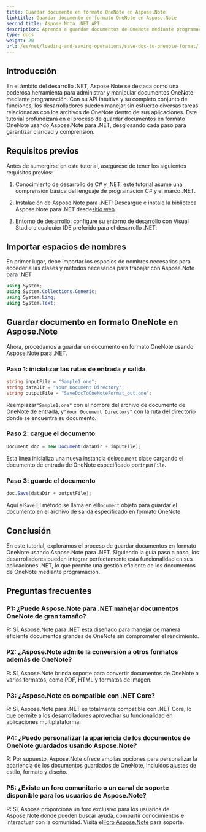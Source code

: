 ```yaml
---
title: Guardar documento en formato OneNote en Aspose.Note
linktitle: Guardar documento en formato OneNote en Aspose.Note
second_title: Aspose.Nota .NET API
description: Aprenda a guardar documentos de OneNote mediante programación en .NET usando Aspose.Note. Tutorial paso a paso con ejemplos de código incluidos.
type: docs
weight: 20
url: /es/net/loading-and-saving-operations/save-doc-to-onenote-format/
---
```

## Introducción

En el ámbito del desarrollo .NET, Aspose.Note se destaca como una poderosa herramienta para administrar y manipular documentos OneNote mediante programación. Con su API intuitiva y su completo conjunto de funciones, los desarrolladores pueden manejar sin esfuerzo diversas tareas relacionadas con los archivos de OneNote dentro de sus aplicaciones. Este tutorial profundizará en el proceso de guardar documentos en formato OneNote usando Aspose.Note para .NET, desglosando cada paso para garantizar claridad y comprensión.

## Requisitos previos

Antes de sumergirse en este tutorial, asegúrese de tener los siguientes requisitos previos:

1. Conocimiento de desarrollo de C# y .NET: este tutorial asume una comprensión básica del lenguaje de programación C# y el marco .NET.

2.  Instalación de Aspose.Note para .NET: Descargue e instale la biblioteca Aspose.Note para .NET desde[sitio web](https://releases.aspose.com/note/net/).

3. Entorno de desarrollo: configure su entorno de desarrollo con Visual Studio o cualquier IDE preferido para el desarrollo .NET.

## Importar espacios de nombres

En primer lugar, debe importar los espacios de nombres necesarios para acceder a las clases y métodos necesarios para trabajar con Aspose.Note para .NET.

```csharp
using System;
using System.Collections.Generic;
using System.Linq;
using System.Text;
```

## Guardar documento en formato OneNote en Aspose.Note

Ahora, procedamos a guardar un documento en formato OneNote usando Aspose.Note para .NET.

### Paso 1: inicializar las rutas de entrada y salida

```csharp
string inputFile = "Sample1.one";
string dataDir = "Your Document Directory";
string outputFile = "SaveDocToOneNoteFormat_out.one";
```

 Reemplazar`"Sample1.one"` con el nombre del archivo de documento de OneNote de entrada, y`"Your Document Directory"` con la ruta del directorio donde se encuentra su documento.

### Paso 2: cargue el documento

```csharp
Document doc = new Document(dataDir + inputFile);
```

 Esta línea inicializa una nueva instancia del`Document` clase cargando el documento de entrada de OneNote especificado por`inputFile`.

### Paso 3: guarde el documento

```csharp
doc.Save(dataDir + outputFile);
```

 Aquí el`Save` El método se llama en el`Document` objeto para guardar el documento en el archivo de salida especificado en formato OneNote.

## Conclusión

En este tutorial, exploramos el proceso de guardar documentos en formato OneNote usando Aspose.Note para .NET. Siguiendo la guía paso a paso, los desarrolladores pueden integrar perfectamente esta funcionalidad en sus aplicaciones .NET, lo que permite una gestión eficiente de los documentos de OneNote mediante programación.

## Preguntas frecuentes

### P1: ¿Puede Aspose.Note para .NET manejar documentos OneNote de gran tamaño?

R: Sí, Aspose.Note para .NET está diseñado para manejar de manera eficiente documentos grandes de OneNote sin comprometer el rendimiento.

### P2: ¿Aspose.Note admite la conversión a otros formatos además de OneNote?

R: Sí, Aspose.Note brinda soporte para convertir documentos de OneNote a varios formatos, como PDF, HTML y formatos de imagen.

### P3: ¿Aspose.Note es compatible con .NET Core?

R: Sí, Aspose.Note para .NET es totalmente compatible con .NET Core, lo que permite a los desarrolladores aprovechar su funcionalidad en aplicaciones multiplataforma.

### P4: ¿Puedo personalizar la apariencia de los documentos de OneNote guardados usando Aspose.Note?

R: Por supuesto, Aspose.Note ofrece amplias opciones para personalizar la apariencia de los documentos guardados de OneNote, incluidos ajustes de estilo, formato y diseño.

### P5: ¿Existe un foro comunitario o un canal de soporte disponible para los usuarios de Aspose.Note?

 R: Sí, Aspose proporciona un foro exclusivo para los usuarios de Aspose.Note donde pueden buscar ayuda, compartir conocimientos e interactuar con la comunidad. Visita el[Foro Aspose.Note](https://forum.aspose.com/c/note/28) para soporte.